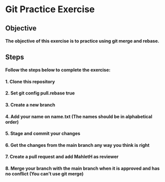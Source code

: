 # Git Practice Exercise
## Objective
#### The objective of this exercise is to practice using git merge and rebase.
## Steps
#### Follow the steps below to complete the exercise:
#### 1. Clone this repository
#### 2. Set git config pull.rebase true
#### 3. Create a new branch
#### 4. Add your name on name.txt (The names should be in alphabetical order)
#### 5. Stage and commit your changes
#### 6. Get the changes from the main branch any way you think is right
#### 7. Create a pull request and add MahletH as reviewer
#### 8. Merge your branch with the main branch when it is approved and has no conflict (You can’t use git merge)

